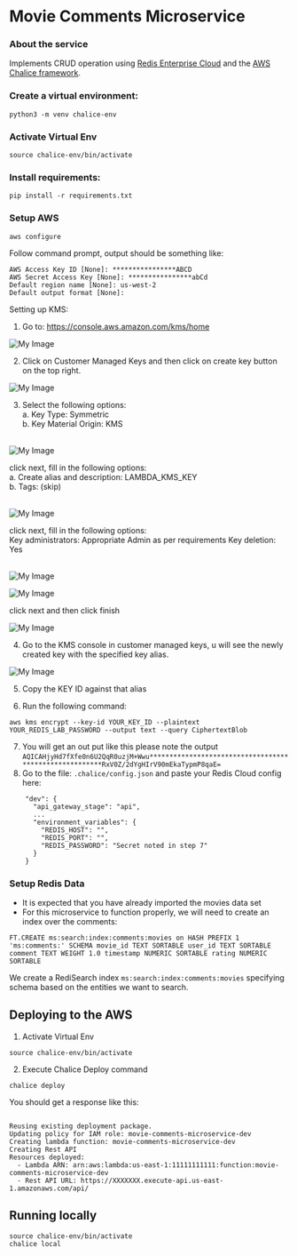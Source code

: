 # Movie Comments Microservice

### About the service
Implements CRUD operation using [Redis Enterprise Cloud](https://redislabs.com/#signup-modal) and the [AWS Chalice framework](https://aws.github.io/chalice/quickstart.html).


### Create a virtual environment:
```
python3 -m venv chalice-env
```
### Activate Virtual Env
```
source chalice-env/bin/activate
```

### Install requirements:
```
pip install -r requirements.txt
```

### Setup AWS
```
aws configure
```

Follow command prompt, output should be something like:
```
AWS Access Key ID [None]: ****************ABCD
AWS Secret Access Key [None]: ****************abCd
Default region name [None]: us-west-2
Default output format [None]:
```

Setting up KMS:
1. Go to: https://console.aws.amazon.com/kms/home

![My Image](../images/console.png)

2. Click on Customer Managed Keys and then click on create key button on the top right.

![My Image](../images/customer-managed-key.png)

3. Select the following options:  
a. Key Type: Symmetric  
b. Key Material Origin: KMS  <br/> <br/>

![My Image](../images/configure-key.png)

click next, fill in the following options:  
a. Create alias and description: LAMBDA_KMS_KEY  
b. Tags: (skip)  <br/> <br/>

![My Image](../images/add-labels.png)

click next, fill in the following options:  
Key administrators: Appropriate Admin as per requirements
Key deletion: Yes <br/> <br/>

![My Image](../images/key-administrative-permissions.png)

![My Image](../images/key-usage-permissions.png)

click next and then click finish

![My Image](../images/review-and-edit.png)

4. Go to the KMS console in customer managed keys, u will see the newly created key with the specified key alias. 

![My Image](../images/key-console-image.png)

5. Copy the KEY ID against that alias

6. Run the following command:
```
aws kms encrypt --key-id YOUR_KEY_ID --plaintext YOUR_REDIS_LAB_PASSWORD --output text --query CiphertextBlob
```
7. You will get an out put like this please note the output
`AQICAHjyHd7fXfe0n6U2QqR0uzjM+Wwu*******************************************************RxV0Z/2dYgHIrV90mEkaTypmP8qaE=`
8. Go to the file: `.chalice/config.json` and paste your Redis Cloud config here:

```
    "dev": {
      "api_gateway_stage": "api",
      ...
      "environment_variables": {
        "REDIS_HOST": "",
        "REDIS_PORT": "",
        "REDIS_PASSWORD": "Secret noted in step 7"
      }
    }
```
### Setup Redis Data

- It is expected that you have already imported the movies data set
- For this microservice to function properly, we will need to create an index over the comments:  

```
FT.CREATE ms:search:index:comments:movies on HASH PREFIX 1 'ms:comments:' SCHEMA movie_id TEXT SORTABLE user_id TEXT SORTABLE comment TEXT WEIGHT 1.0 timestamp NUMERIC SORTABLE rating NUMERIC SORTABLE
```

We create a RediSearch index `ms:search:index:comments:movies` specifying schema based on the entities we want to search.



## Deploying to the AWS
1. Activate Virtual Env
```
source chalice-env/bin/activate
```
2. Execute Chalice Deploy command
```
chalice deploy
```
You should get a response like this:
```

Reusing existing deployment package.
Updating policy for IAM role: movie-comments-microservice-dev
Creating lambda function: movie-comments-microservice-dev
Creating Rest API
Resources deployed:
  - Lambda ARN: arn:aws:lambda:us-east-1:11111111111:function:movie-comments-microservice-dev
  - Rest API URL: https://XXXXXXX.execute-api.us-east-1.amazonaws.com/api/
```

## Running locally
```
source chalice-env/bin/activate
chalice local
```

<!-- 
SCRATCH:


2. chalice, why?
3. chalice deployment guide 
4. 


Run:
```
source ../.chalice-env/bin/activate
```


```
FT.CREATE ms:search:index:comments:movies on HASH PREFIX 1 'ms:comments:' SCHEMA movie_id TEXT SORTABLE user_id TEXT SORTABLE comment TEXT WEIGHT 1.0 timestamp NUMERIC SORTABLE rating NUMERIC SORTABLE
```
 -->
